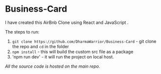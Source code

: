 # Business-Card

I have created this AirBnb Clone using React and JavaScript .

The steps to run:
1. `git clone https://github.com/DharmaWarrior/Business-Card` - git clone the repo and `cd` in the folder
2. `npm install` - this will build the custom src file as a package 
3. 'npm run dev' - it will run the project on local host. 

*All the source code is hosted on the main repo.*
